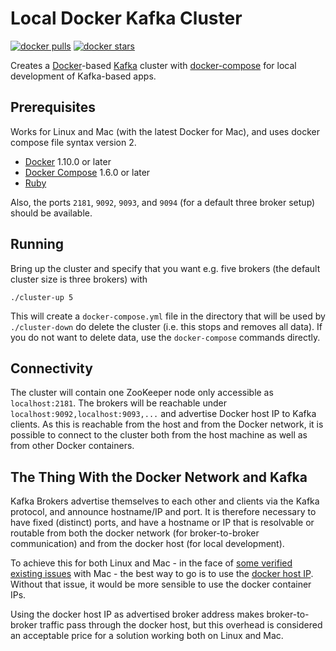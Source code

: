 # Local Docker Kafka Cluster

[![docker pulls](https://img.shields.io/docker/pulls/andschroeder/local-kafka-cluster.svg)](https://hub.docker.com/r/andschroeder/local-kafka-cluster/)
[![docker stars](https://img.shields.io/docker/stars/andschroeder/local-kafka-cluster.svg)](https://hub.docker.com/r/wurstmeister/kafka/)

Creates a [Docker](https://www.docker.com)-based [Kafka](http://kafka.apache.org/)
cluster with [docker-compose](https://docs.docker.com/compose) for local
development of Kafka-based apps.

## Prerequisites

Works for Linux and Mac (with the latest Docker for Mac), and uses docker
compose file syntax version 2.

- [Docker](https://www.docker.com) 1.10.0 or later
- [Docker Compose](https://docs.docker.com/compose) 1.6.0 or later
- [Ruby](https://www.ruby-lang.org)

Also, the ports `2181`, `9092`, `9093`, and `9094` (for a default three broker
setup) should be available.

## Running

Bring up the cluster and specify that you want e.g. five brokers (the default
cluster size is three brokers) with

```
./cluster-up 5
```

This will create a `docker-compose.yml` file in the directory that will be used
by `./cluster-down` do delete the cluster (i.e. this stops and removes all data).
If you do not want to delete data, use the `docker-compose` commands directly.

## Connectivity

The cluster will contain one ZooKeeper node only accessible as `localhost:2181`.
The brokers will be reachable under `localhost:9092,localhost:9093,...` and
advertise Docker host IP to Kafka clients. As this is reachable from the host
and from the Docker network, it is possible to connect to the cluster both
from the host machine as well as from other Docker containers.

## The Thing With the Docker Network and Kafka

Kafka Brokers advertise themselves to each other and clients via the Kafka
protocol, and announce hostname/IP and port. It is therefore necessary to have
fixed (distinct) ports, and have a hostname or IP that is resolvable or routable
from both the docker network (for broker-to-broker communication) and from the
docker host (for local development).

To achieve this for both Linux and Mac - in the face of
[some verified existing issues](https://github.com/docker/docker/issues/22753)
with Mac - the best way to go is to use the [docker host IP](./cluster-up#L9-L14).
Without that issue, it would be more sensible to use the docker container IPs.

Using the docker host IP as advertised broker address makes broker-to-broker
traffic pass through the docker host, but this overhead is considered an
acceptable price for a solution working both on Linux and Mac.
